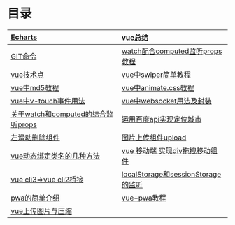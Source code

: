 # 目录

| [Echarts ](https://github.com/wgjh5/vueSummarize/blob/master/Echarts.md) | [vue总结 ](https://github.com/wgjh5/vueSummarize/blob/master/vue%E6%80%BB%E7%BB%93.md) |
| :----------------------------------------------------------- | :----------------------------------------------------------- |
| [GIT命令](https://github.com/wgjh5/vueSummarize/blob/master/git.md) | [watch配合computed监听props教程](https://github.com/wgjh5/vueSummarize/blob/master/%E5%85%B3%E4%BA%8Ewatch%E5%92%8Ccomputed%E7%9A%84%E7%BB%93%E5%90%88%E7%9B%91%E5%90%ACprops.md) |
| [vue技术点 ](https://github.com/wgjh5/vueSummarize/blob/master/vue%E6%8A%80%E6%9C%AF%E7%82%B9.md) | [vue中swiper简单教程](https://github.com/wgjh5/vueSummarize/blob/master/swiper.md) |
| [vue中md5教程](https://github.com/wgjh5/vueSummarize/blob/master/vue%20md5%E5%8A%A0%E5%AF%86%E7%94%A8%E6%B3%95.md) | [vue中animate.css教程](https://github.com/wgjh5/vueSummarize/blob/master/vue%E4%B8%ADanimate.css%E7%94%A8%E6%B3%95.md) |
| [vue中v-touch事件用法](https://github.com/wgjh5/vueSummarize/blob/master/vue%E4%B8%ADv-touch%E4%BA%8B%E4%BB%B6%E7%94%A8%E6%B3%95.md) | [vue中websocket用法及封装](https://github.com/wgjh5/vueSummarize/blob/master/vue%E4%B8%ADwebsocket%E7%94%A8%E6%B3%95%E5%8F%8A%E5%B0%81%E8%A3%85.md) |
| [ 关于watch和computed的结合监听props](https://github.com/wgjh5/vueSummarize/blob/master/%E5%85%B3%E4%BA%8Ewatch%E5%92%8Ccomputed%E7%9A%84%E7%BB%93%E5%90%88%E7%9B%91%E5%90%ACprops.md) | [运用百度api实现定位城市](https://github.com/wgjh5/vueSummarize/blob/master/%E8%BF%90%E7%94%A8%E7%99%BE%E5%BA%A6api%E5%AE%9E%E7%8E%B0%E5%AE%9A%E4%BD%8D%E5%9F%8E%E5%B8%82.md) |
| [左滑动删除组件](https://github.com/wgjh5/vueSummarize/blob/master/%E5%B7%A6%E6%BB%91%E5%8A%A8%E5%88%A0%E9%99%A4%E7%BB%84%E4%BB%B6.md) | [图片上传组件upload](https://github.com/wgjh5/vueSummarize/blob/master/vue%E5%9B%BE%E7%89%87%E4%B8%8A%E4%BC%A0.md) |
| [vue动态绑定类名的几种方法](https://github.com/wgjh5/vueSummarize/blob/master/vue动态绑定类名的几种方法.md) | [vue 移动端 实现div拖拽移动组件](https://github.com/wgjh5/vueSummarize/blob/master/vuejs%20%E7%A7%BB%E5%8A%A8%E7%AB%AF%20%E5%AE%9E%E7%8E%B0div%E6%8B%96%E6%8B%BD%E7%A7%BB%E5%8A%A8/vuejs%20%E7%A7%BB%E5%8A%A8%E7%AB%AF%20%E5%AE%9E%E7%8E%B0div%E6%8B%96%E6%8B%BD%E7%A7%BB%E5%8A%A8.md) |
| [vue cli3=>vue cli2桥接](https://github.com/wgjh5/vueSummarize/blob/master/vue2.0%E5%88%B03.0%E7%9A%84%E6%A1%A5%E6%8E%A5.md) | [ localStorage和sessionStorage的监听](https://github.com/wgjh5/vueSummarize/blob/master/localStorage%E5%92%8CsessionStorage%E7%9A%84%E7%9B%91%E5%90%AC.md) |
| [pwa的简单介绍](https://github.com/wgjh5/vueSummarize/blob/master/vuecli%2Bpwa%E5%AE%9E%E7%8E%B0%E8%87%AA%E5%8A%A8%E5%BC%B9%E5%87%BA%E6%B7%BB%E5%8A%A0%E5%88%B0%E6%A1%8C%E9%9D%A2%E5%8A%9F%E8%83%BD/vueCL2%E5%92%8CvueCL3%E9%85%8D%E5%90%88pwa%E7%9A%84%E7%AE%80%E5%8D%95%E7%94%A8%E6%B3%95.md) | [vue+pwa教程](https://github.com/wgjh5/pwaApp)               |
| [vue上传图片与压缩](https://github.com/wgjh5/vueSummarize/blob/master/vue%E5%9B%BE%E7%89%87%E4%B8%8A%E4%BC%A0%E5%92%8C%E4%B8%8A%E4%BC%A0%E4%B9%8B%E5%89%8D%E7%9A%84%E5%8E%8B%E7%BC%A9.md) |                                                              |

